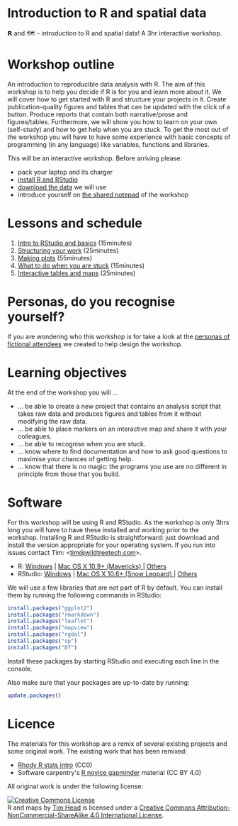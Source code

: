 # Introduction to R and spatial data
𝗥 and 🗺 - introduction to R and spatial data! A 3hr interactive workshop.


# Workshop outline

An introduction to reproducible data analysis with R. The aim of this
workshop is to help you decide if R is for you and learn
more about it. We will cover how to
get started with R and structure your projects in it. Create publication-quality
figures and tables that can be updated with the click of a button. Produce
reports that contain both narrative/prose and figures/tables. Furthermore,
we will show you how to learn on your own (self-study) and how to get help when
you are stuck. To get the most out of the workshop you will have to have
some experience with basic concepts of programming (in any language) like
variables, functions and libraries.

This will be an interactive workshop. Before arriving please:

* pack your laptop and its charger
* [install R and RStudio](#software)
* [download the data](https://github.com/wildtreetech/r-and-maps/raw/master/data/gapminder-FiveYearData.csv)
  we will use
* introduce yourself on [the shared notepad](https://public.etherpad-mozilla.org/p/geong-r-and-maps-2016) of the workshop


# Lessons and schedule

1. [Intro to RStudio and basics](lessons/01-getting-started.Rmd) (15minutes)
1. [Structuring your work](lessons/02-getting-organised.Rmd) (25minutes)
1. [Making plots](lessons/03-plotting.Rmd) (55minutes)
1. [What to do when you are stuck](lessons/04-getting-help.Rmd) (15minutes)
1. [Interactive tables and maps](lessons/05-interactive-maps.Rmd) (25minutes)


# Personas, do you recognise yourself?

If you are wondering who this workshop is for take a look at the [personas
of fictional attendees][personas] we created to help design the workshop.

[personas]: https://github.com/wildtreetech/r-and-maps/issues/1


# Learning objectives

At the end of the workshop you will ...

* … be able to create a new project that contains an analysis script
  that takes raw data and produces figures and tables from it without
  modifying the raw data.
* … be able to place markers on an interactive map and share it with
  your colleagues.
* … be able to recognise when you are stuck.
* … know where to find documentation and how to ask good questions to
  maximise your chances of getting help.
* … know that there is no magic: the programs you use are no different
  in principle from those that you build.


# Software

For this workshop will be using R and RStudio. As the workshop is only 3hrs
long you will have to have these installed and working prior to the
workshop. Installing R and RStudio is straightforward: just download and
install the version appropriate for your operating system. If you run into
issues contact Tim: <[tim@wildtreetech.com](mailto:tim@wildtreetech.com)>.

- R: [Windows](https://cran.r-project.org/bin/windows/base/R-3.3.1-win.exe) | [Mac OS X 10.9+ (Mavericks) ](https://cran.r-project.org/bin/macosx/R-3.3.1.pkg) |  [Others](https://cran.r-project.org/)
- RStudio: [Windows](https://download1.rstudio.org/RStudio-0.99.903.exe) | [Mac OS X 10.6+ (Snow Leopard) ](https://download1.rstudio.org/RStudio-0.99.903.dmg) |  [Others](https://www.rstudio.com/products/rstudio/download/)

We will use a few libraries that are not part of R by default. You can install
them by running the following commands in RStudio:

```R
install.packages("ggplot2")
install.packages("rmarkdown")
install.packages("leaflet")
install.packages("mapview")
install.packages("rgdal")
install.packages("sp")
install.packages("DT")
```

Install these packages by starting RStudio and executing each line in the
console.

Also make sure that your packages are up-to-date by running:

```R
update.packages()
```

# Licence

The materials for this workshop are a remix of several existing projects and
some original work. The existing work that has been remixed:

* [Rhody R stats intro](https://github.com/rhodyrstats/intro_r_workshop) (CC0)
* Software carpentry's [R novice gapminder](https://github.com/swcarpentry/r-novice-gapminder)
  material (CC BY 4.0)

All original work is under the following license:

<a rel="license" href="http://creativecommons.org/licenses/by-nc-sa/4.0/"><img alt="Creative Commons License" style="border-width:0" src="https://i.creativecommons.org/l/by-nc-sa/4.0/80x15.png" /></a><br /><span xmlns:dct="http://purl.org/dc/terms/" property="dct:title">R and maps</span> by <a xmlns:cc="http://creativecommons.org/ns#" href="https://github.com/wildtreetech/ghbd" property="cc:attributionName" rel="cc:attributionURL">Tim Head</a> is licensed under a <a rel="license" href="http://creativecommons.org/licenses/by-nc-sa/4.0/">Creative Commons Attribution-NonCommercial-ShareAlike 4.0 International License</a>.
